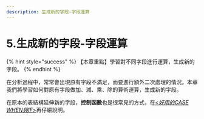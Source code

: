 ```yaml
---
description: 生成新的字段-字段運算
---
```


# 5.生成新的字段-字段運算

{% hint style="success" %}
【本章重點】學習對不同字段進行運算，生成新的字段。
{% endhint %}

在分析過程中，常常會出現原有字段不滿足，而要進行額外二次處理的情況。本章我們將學習如何對原有字段做加、減、乘、除的算術運算，生成新的字段。

在原本的表結構延伸新的字段，**控制函數**也是很常見的方式，在[<_好用的CASE WHEN與IF_>](../../part-iii-shu-ju-yu-chu-li-pian/7.-hao-yong-de-case-yu-when-if)再仔細說明。
